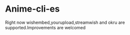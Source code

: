 # Anime-cli-es
Right now  wishembed,yourupload,streamwish and okru are supported.Improvements are welcomed
